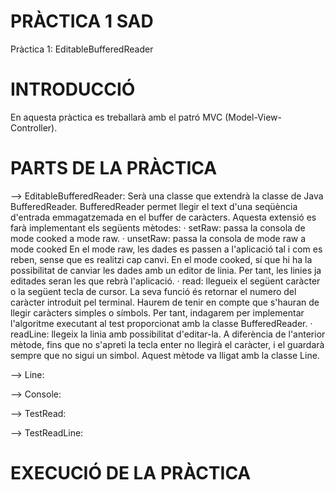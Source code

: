 # PRÀCTICA 1 SAD
Pràctica 1: EditableBufferedReader

# INTRODUCCIÓ
En aquesta pràctica es treballarà amb el patró MVC (Model-View-Controller).


# PARTS DE LA PRÀCTICA
--> EditableBufferedReader: Serà una classe que extendrà la classe de Java BufferedReader. BufferedReader permet llegir el text         d'una seqüència d'entrada emmagatzemada en el buffer de caràcters. 
    Aquesta extensió es farà implementant els següents mètodes:
    · setRaw: passa la consola de mode cooked a mode raw. 
    · unsetRaw: passa la consola de mode raw a mode cooked
    En el mode raw, les dades es passen a l'aplicació tal i com es reben, sense que es realitzi cap canvi.
    En el mode cooked, sí que hi ha la possibilitat de canviar les dades amb un editor de linia. Per tant, les linies ja editades       seran les que rebrà l'aplicació.
    · read: llegueix el següent caràcter o la següent tecla de cursor. La seva funció és retornar el numero del caràcter introduit          pel terminal. Haurem de tenir en compte que s'hauran de llegir caràcters simples o símbols. Per tant, indagarem per                  implementar l'algoritme executant al test proporcionat amb la classe BufferedReader. 
    · readLine: llegeix la linia amb possibilitat d'editar-la. A diferència de l'anterior mètode, fins que no s'apreti la tecla            enter no llegirà el caràcter, i el guardarà sempre que no sigui un simbol. Aquest mètode va lligat amb la classe Line.

--> Line: 

--> Console: 

--> TestRead:

--> TestReadLine: 

# EXECUCIÓ DE LA PRÀCTICA

